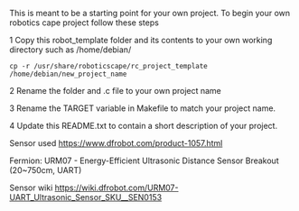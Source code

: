 This is meant to be a starting point for your own project. To begin your
own robotics cape project follow these steps


1	Copy this robot_template folder and its contents to your own working
	directory such as /home/debian/

	cp -r /usr/share/roboticscape/rc_project_template /home/debian/new_project_name

2	Rename the folder and .c file to your own project name

3	Rename the TARGET variable in Makefile to match your project name.

4	Update this README.txt to contain a short description of your project.

Sensor used https://www.dfrobot.com/product-1057.html

Fermion: URM07 - Energy-Efficient Ultrasonic Distance Sensor Breakout (20~750cm, UART)

Sensor wiki https://wiki.dfrobot.com/URM07-UART_Ultrasonic_Sensor_SKU__SEN0153
